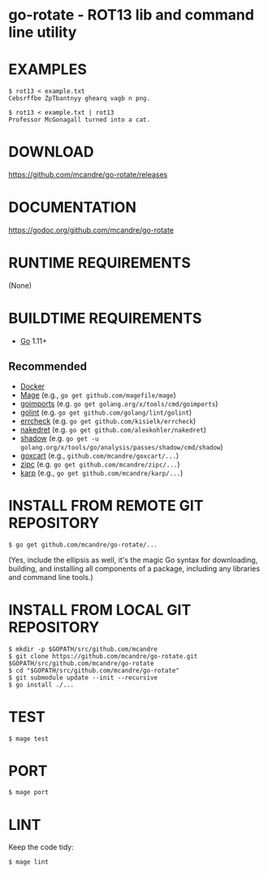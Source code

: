 # go-rotate - ROT13 lib and command line utility

# EXAMPLES

```console
$ rot13 < example.txt
Cebsrffbe ZpTbantnyy ghearq vagb n png.

$ rot13 < example.txt | rot13
Professor McGonagall turned into a cat.
```

# DOWNLOAD

https://github.com/mcandre/go-rotate/releases

# DOCUMENTATION

https://godoc.org/github.com/mcandre/go-rotate

# RUNTIME REQUIREMENTS

(None)

# BUILDTIME REQUIREMENTS

* [Go](https://golang.org/) 1.11+

## Recommended

* [Docker](https://www.docker.com/)
* [Mage](https://magefile.org/) (e.g., `go get github.com/magefile/mage`)
* [goimports](https://godoc.org/golang.org/x/tools/cmd/goimports) (e.g. `go get golang.org/x/tools/cmd/goimports`)
* [golint](https://github.com/golang/lint) (e.g. `go get github.com/golang/lint/golint`)
* [errcheck](https://github.com/kisielk/errcheck) (e.g. `go get github.com/kisielk/errcheck`)
* [nakedret](https://github.com/alexkohler/nakedret) (e.g. `go get github.com/alexkohler/nakedret`)
* [shadow](golang.org/x/tools/go/analysis/passes/shadow/cmd/shadow) (e.g. `go get -u golang.org/x/tools/go/analysis/passes/shadow/cmd/shadow`)
* [goxcart](https://github.com/mcandre/goxcart) (e.g., `github.com/mcandre/goxcart/...`)
* [zipc](https://github.com/mcandre/zipc) (e.g. `go get github.com/mcandre/zipc/...`)
* [karp](https://github.com/mcandre/karp) (e.g., `go get github.com/mcandre/karp/...`)

# INSTALL FROM REMOTE GIT REPOSITORY

```console
$ go get github.com/mcandre/go-rotate/...
```

(Yes, include the ellipsis as well, it's the magic Go syntax for downloading, building, and installing all components of a package, including any libraries and command line tools.)

# INSTALL FROM LOCAL GIT REPOSITORY

```console
$ mkdir -p $GOPATH/src/github.com/mcandre
$ git clone https://github.com/mcandre/go-rotate.git $GOPATH/src/github.com/mcandre/go-rotate
$ cd "$GOPATH/src/github.com/mcandre/go-rotate"
$ git submodule update --init --recursive
$ go install ./...
```

# TEST

```console
$ mage test
```

# PORT

```console
$ mage port
```

# LINT

Keep the code tidy:

```console
$ mage lint
```
